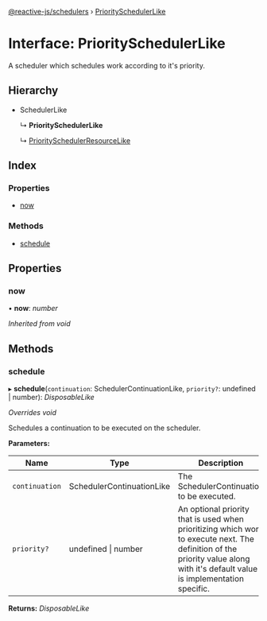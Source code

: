 [@reactive-js/schedulers](../README.md) › [PrioritySchedulerLike](priorityschedulerlike.md)

# Interface: PrioritySchedulerLike

A scheduler which schedules work according to it's priority.

## Hierarchy

* SchedulerLike

  ↳ **PrioritySchedulerLike**

  ↳ [PrioritySchedulerResourceLike](priorityschedulerresourcelike.md)

## Index

### Properties

* [now](priorityschedulerlike.md#now)

### Methods

* [schedule](priorityschedulerlike.md#schedule)

## Properties

###  now

• **now**: *number*

*Inherited from void*

## Methods

###  schedule

▸ **schedule**(`continuation`: SchedulerContinuationLike, `priority?`: undefined | number): *DisposableLike*

*Overrides void*

Schedules a continuation to be executed on the scheduler.

**Parameters:**

Name | Type | Description |
------ | ------ | ------ |
`continuation` | SchedulerContinuationLike | The SchedulerContinuation to be executed. |
`priority?` | undefined &#124; number | An optional priority that is used when prioritizing which work to execute next. The definition of the priority value along with it's default value is implementation specific.  |

**Returns:** *DisposableLike*
